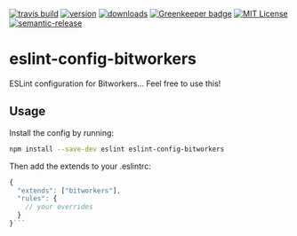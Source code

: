 [![travis build](https://img.shields.io/travis/bitworkers-official/eslint-config-bitworkers.svg?style=flat-square)](https://travis-ci.org/bitworkers-official/eslint-config-bitworkers)
[![version](https://img.shields.io/npm/v/eslint-config-bitworkers.svg?style=flat-square)](http://npm.im/eslint-config-bitworkers)
[![downloads](https://img.shields.io/npm/dm/eslint-config-bitworkers.svg?style=flat-square)](http://npm-stat.com/charts.html?package=eslint-config-bitworkers)
[![Greenkeeper badge](https://badges.greenkeeper.io/bitworkers-official/eslint-config-bitworkers.svg?style=flat-square)](https://greenkeeper.io/)
[![MIT License](https://img.shields.io/npm/l/eslint-config-bitworkers.svg?style=flat-square)](http://opensource.org/licenses/MIT)
[![semantic-release](https://img.shields.io/badge/%20%20%F0%9F%93%A6%F0%9F%9A%80-semantic--release-e10079.svg?style=flat-square)](https://github.com/semantic-release/semantic-release)

# eslint-config-bitworkers

ESLint configuration for Bitworkers... Feel free to use this!

## Usage

Install the config by running:

```sh
npm install --save-dev eslint eslint-config-bitworkers
```

Then add the extends to your .eslintrc:
```js
{
  "extends": ["bitworkers"],
  "rules": {
    // your overrides
  }
}```
